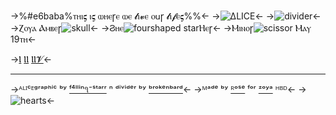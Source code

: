 ->%#e6baba%ⲧⲏⲓ𝛓 ⲓ𝛓 ⲱⲏⲉꞅⲉ ⲱⲉ 𝓵ⲓ𝓿ⲉ ⲟ𐌵ꞅ 𝓵ⲓ𝓯ⲉ𝛓%%<-
->![ΔLICE](https://64.media.tumblr.com/2d4d409bfe1ec64c0ab0253fe055af29/f136a3e83143bf42-57/s400x600/f5b5ab5ee1797f3e4739e9a7eb308a04d80d8276.gifv)<-
->![divider](https://64.media.tumblr.com/da5c91f365c2c7ae2eedacfd3050c02c/829408b5ef980534-ee/s400x600/5fe5019d3757ed59b3dbc51e9dad1d5ef270ea31.pnj)<-
->Ⲍⲟⲩⲁ Ⲁⲙⲃⲉꞅ![skull](https://64.media.tumblr.com/7b23c4e312dfe56a7038549555ad9c5d/09b0656ab042c182-e2/s75x75_c1/e7c47126bce8737d2754af6066ccc4409489de9e.gifv)<-
->Ϩⲏⲉ![fourshaped star](https://64.media.tumblr.com/67462438fe35818e5137d5120e27067d/c1f5045b3508ea6e-10/s75x75_c1/b383c4b4bd11ae3322e3c0522f46363a41ed4340.gifv)Ⲏⲉꞅ<-
->Ⲙⲓⲛⲟꞅ![scissor](https://64.media.tumblr.com/6b1783af2f14f6941118c5a2e86e46c1/99e527cd00a9a7fa-d3/s75x75_c1/2068253768108038e42067dc3223a056fddb05a3.gifv) Ⲙⲁⲩ 19ⲧⲏ<-


->[Ⲓ](https://rentry.co/ZoyaIntrests) [ⲒⲒ](https://github.com/Kafkaofficial) [ⲒⲒ𝓥](https://patreon.com/Lumine143)<-






---
->ᴬᴸᴵᶜᴱᵍʳᵃᵖʰⁱᶜ ᵇʸ [ᶠ⁴ˡˡⁱⁿ૧⁻ˢᵗᵃʳʳ](https://www.tumblr.com/f4llinq-starr) ⁿ ᵈⁱᵛⁱᵈᵉʳ ᵇʸ [ᵇʳᵒᵏᵉⁿᵇᵃʳᵈ](https://www.tumblr.com/brokenbard)<-
->ᴹᵃᵈᵉ ᵇʸ [ᴿᵒˢᵉ](https://github.com/FurinaTheFountain) ᶠᵒʳ [ᶻᵒʸᵃ](https://github.com/Alicefpeofficial)
ᴴᴮᴰ<-
->![hearts](https://64.media.tumblr.com/664ddd3a0581d924ceae3596a3f5b5a2/99e527cd00a9a7fa-9f/s75x75_c1/ea2235dac8bf307a3367a1a39cef8ccee3850746.gifv)<-
